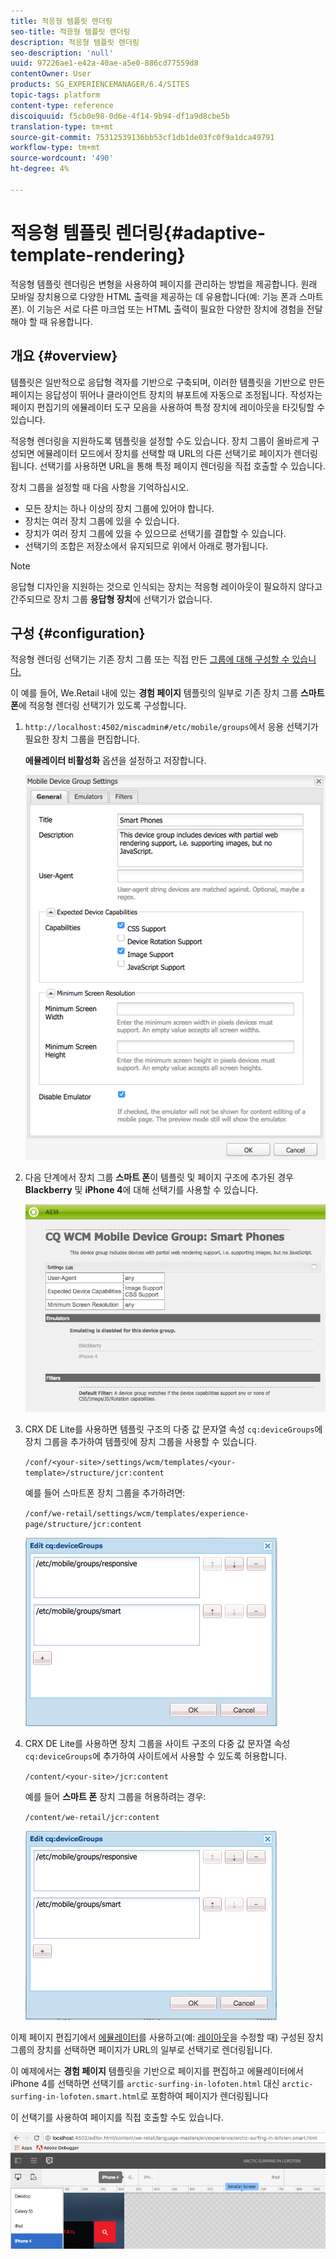 ```yaml
---
title: 적응형 템플릿 렌더링
seo-title: 적응형 템플릿 렌더링
description: 적응형 템플릿 렌더링
seo-description: 'null'
uuid: 97226ae1-e42a-40ae-a5e0-886cd77559d8
contentOwner: User
products: SG_EXPERIENCEMANAGER/6.4/SITES
topic-tags: platform
content-type: reference
discoiquuid: f5cb0e98-0d6e-4f14-9b94-df1a9d8cbe5b
translation-type: tm+mt
source-git-commit: 75312539136bb53cf1db1de03fc0f9a1dca49791
workflow-type: tm+mt
source-wordcount: '490'
ht-degree: 4%

---
```



# 적응형 템플릿 렌더링{#adaptive-template-rendering}

적응형 템플릿 렌더링은 변형을 사용하여 페이지를 관리하는 방법을 제공합니다. 원래 모바일 장치용으로 다양한 HTML 출력을 제공하는 데 유용합니다(예: 기능 폰과 스마트폰). 이 기능은 서로 다른 마크업 또는 HTML 출력이 필요한 다양한 장치에 경험을 전달해야 할 때 유용합니다.

## 개요 {#overview}

템플릿은 일반적으로 응답형 격자를 기반으로 구축되며, 이러한 템플릿을 기반으로 만든 페이지는 응답성이 뛰어나 클라이언트 장치의 뷰포트에 자동으로 조정됩니다. 작성자는 페이지 편집기의 에뮬레이터 도구 모음을 사용하여 특정 장치에 레이아웃을 타깃팅할 수 있습니다.

적응형 렌더링을 지원하도록 템플릿을 설정할 수도 있습니다. 장치 그룹이 올바르게 구성되면 에뮬레이터 모드에서 장치를 선택할 때 URL의 다른 선택기로 페이지가 렌더링됩니다. 선택기를 사용하면 URL을 통해 특정 페이지 렌더링을 직접 호출할 수 있습니다.

장치 그룹을 설정할 때 다음 사항을 기억하십시오.

* 모든 장치는 하나 이상의 장치 그룹에 있어야 합니다.
* 장치는 여러 장치 그룹에 있을 수 있습니다.
* 장치가 여러 장치 그룹에 있을 수 있으므로 선택기를 결합할 수 있습니다.
* 선택기의 조합은 저장소에서 유지되므로 위에서 아래로 평가됩니다.

>[!NOTE]
>
>응답형 디자인을 지원하는 것으로 인식되는 장치는 적응형 레이아웃이 필요하지 않다고 간주되므로 장치 그룹 **응답형 장치**&#x200B;에 선택기가 없습니다.

## 구성 {#configuration}

적응형 렌더링 선택기는 기존 장치 그룹 또는 직접 만든 [그룹에 대해 구성할 수 있습니다.](/help/sites-developing/mobile.md#device-groups)

이 예를 들어, We.Retail 내에 있는 **경험 페이지** 템플릿의 일부로 기존 장치 그룹 **스마트 폰**&#x200B;에 적응형 렌더링 선택기가 있도록 구성합니다.

1. `http://localhost:4502/miscadmin#/etc/mobile/groups`에서 응용 선택기가 필요한 장치 그룹을 편집합니다.

   **에뮬레이터 비활성화** 옵션을 설정하고 저장합니다.

   ![chlimage_1-157](assets/chlimage_1-157.png)

1. 다음 단계에서 장치 그룹 **스마트 폰**&#x200B;이 템플릿 및 페이지 구조에 추가된 경우 **Blackberry** 및 **iPhone 4**&#x200B;에 대해 선택기를 사용할 수 있습니다.

   ![chlimage_1-158](assets/chlimage_1-158.png)

1. CRX DE Lite를 사용하면 템플릿 구조의 다중 값 문자열 속성 `cq:deviceGroups`에 장치 그룹을 추가하여 템플릿에 장치 그룹을 사용할 수 있습니다.

   `/conf/<your-site>/settings/wcm/templates/<your-template>/structure/jcr:content`

   예를 들어 스마트폰 장치 그룹을 추가하려면:

   `/conf/we-retail/settings/wcm/templates/experience-page/structure/jcr:content`

   ![chlimage_1-159](assets/chlimage_1-159.png)

1. CRX DE Lite를 사용하면 장치 그룹을 사이트 구조의 다중 값 문자열 속성 `cq:deviceGroups`에 추가하여 사이트에서 사용할 수 있도록 허용합니다.

   `/content/<your-site>/jcr:content`

   예를 들어 **스마트 폰** 장치 그룹을 허용하려는 경우:

   `/content/we-retail/jcr:content`

   ![chlimage_1-160](assets/chlimage_1-160.png)

이제 페이지 편집기에서 [에뮬레이터](/help/sites-authoring/responsive-layout.md#layout-definitions-device-emulation-and-breakpoints)를 사용하고(예: [레이아웃](/help/sites-authoring/responsive-layout.md)을 수정할 때) 구성된 장치 그룹의 장치를 선택하면 페이지가 URL의 일부로 선택기로 렌더링됩니다.

이 예제에서는 **경험 페이지** 템플릿을 기반으로 페이지를 편집하고 에뮬레이터에서 iPhone 4를 선택하면 선택기를 `arctic-surfing-in-lofoten.html` 대신 `arctic-surfing-in-lofoten.smart.html`로 포함하여 페이지가 렌더링됩니다

이 선택기를 사용하여 페이지를 직접 호출할 수도 있습니다.

![chlimage_1-161](assets/chlimage_1-161.png)

